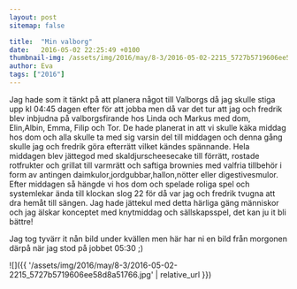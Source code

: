 ```yaml
---
layout: post
sitemap: false

title:  "Min valborg"
date:   2016-05-02 22:25:49 +0100
thumbnail-img: /assets/img/2016/may/8-3/2016-05-02-2215_5727b5719606ee58d8a51766.jpg
author: Eva
tags: ["2016"]
---
```


Jag hade som it tänkt på att planera något till Valborgs då jag skulle stiga upp kl 04:45 dagen efter för att jobba men då var det tur att jag och fredrik blev inbjudna på valborgsfirande hos Linda och Markus med dom, Elin,Albin, Emma, Filip och Tor. De hade planerat in att vi skulle käka middag hos dom och alla skulle ta med sig varsin del till middagen och denna gång skulle jag och fredrik göra efterrätt vilket kändes spännande. Hela middagen blev jättegod med skaldjurscheesecake till förrätt, rostade rotfrukter och grillat till varmrätt och saftiga brownies med valfria tillbehör i form av antingen daimkulor,jordgubbar,hallon,nötter eller digestivesmulor. Efter middagen så hängde vi hos dom och spelade roliga spel och systemlekar ända till klockan slog 22 för då var jag och fredrik tvugna att dra hemåt till sängen. Jag hade jättekul med detta härliga gäng människor och jag älskar konceptet med knytmiddag och sällskapsspel, det kan ju it bli bättre! 

Jag tog tyvärr it nån bild under kvällen men här har ni en bild från morgonen därpå när jag stod på jobbet 05:30 ;)

![]({{ '/assets/img/2016/may/8-3/2016-05-02-2215_5727b5719606ee58d8a51766.jpg'  | relative_url }})

